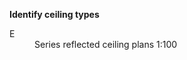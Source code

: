 <span class="transform-to-uppercase">**Identify ceiling types**</span>

<dl>
<dt id="building-components-dt-content">
<div markdown="1">
E
</div>
</dt>
<dd id="building-components-dd-content">
 
<div markdown="1">
<span class="transform-to-uppercase">Series reflected ceiling plans <span id="highlight-red">1:100</span></span>
</div>
</dd>

</dl>
